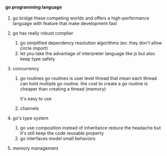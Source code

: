 #### go programming language

1. go bridge these competing worlds and offers a high-performance language with feature that make development fast
2. go has really robust complier
   1. go simplified dependency resolution algorithms (ex: they don't allow circle import)
   2. let you take the advantage of interpreter language like js but also keep type safety
3. concurrency
   1. go routines
        go routines is user level thread that mean each thread can hold multiple go routine. the cost to create a go routine is cheaper than creating a thread (memory)

        it's easy to use

    2. channels


4. go's type system
   1. go use composition instead of inheritance reduce the headache but it's still keep the code reusable property
   2. go interfaces model small behaviors

5. memory management